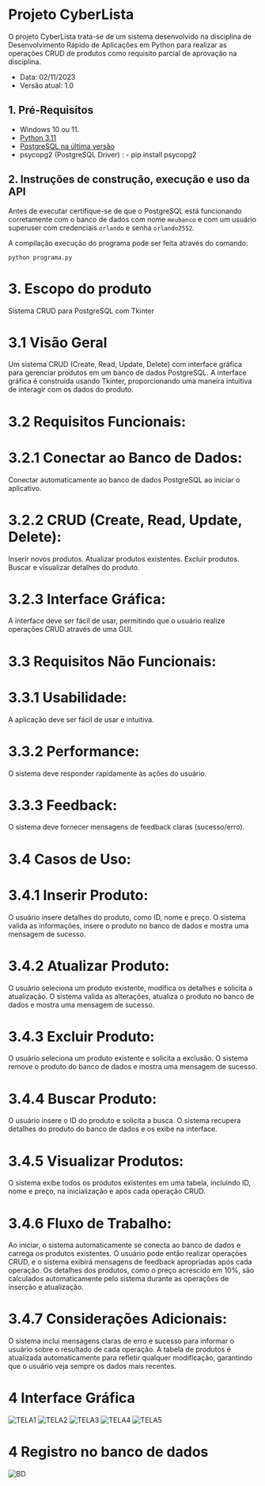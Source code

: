 # Projeto CyberLista

O projeto CyberLista trata-se de um sistema desenvolvido na disciplina de Desenvolvimento Rápido de Aplicações em Python para realizar as operações CRUD de produtos como requisito parcial de aprovação na disciplina. 

* Data: 02/11/2023
* Versão atual: 1.0

## 1. Pré-Requisitos

* Windows 10 ou 11.
* [Python 3.11](https://www.python.org/downloads/release/python-3110/)
* [PostgreSQL na última versão](https://www.postgresql.org/download/)
* psycopg2 (PostgreSQL Driver) : - pip install psycopg2

## 2. Instruções de construção, execução e uso da API

Antes de executar certifique-se de que o PostgreSQL está funcionando corretamente com o banco de dados com nome `meubanco` e com um usuário superuser com credenciais `orlando` e senha `orlando2552`.

A compilação execução do programa pode ser feita através do comando:

```
python programa.py
```

# 3. Escopo do produto

Sistema CRUD para PostgreSQL com Tkinter

# 3.1 Visão Geral
Um sistema CRUD (Create, Read, Update, Delete) com interface gráfica para gerenciar produtos em um banco de dados PostgreSQL. A interface gráfica é construída usando Tkinter, proporcionando uma maneira intuitiva de interagir com os dados do produto.

# 3.2 Requisitos Funcionais:

# 3.2.1 Conectar ao Banco de Dados:

Conectar automaticamente ao banco de dados PostgreSQL ao iniciar o aplicativo.

# 3.2.2 CRUD (Create, Read, Update, Delete):

Inserir novos produtos.
Atualizar produtos existentes.
Excluir produtos.
Buscar e visualizar detalhes do produto.

# 3.2.3 Interface Gráfica:

A interface deve ser fácil de usar, permitindo que o usuário realize operações CRUD através de uma GUI.

# 3.3 Requisitos Não Funcionais:

# 3.3.1 Usabilidade:

A aplicação deve ser fácil de usar e intuitiva.

# 3.3.2 Performance:

O sistema deve responder rapidamente às ações do usuário.

# 3.3.3 Feedback:

O sistema deve fornecer mensagens de feedback claras (sucesso/erro).

# 3.4 Casos de Uso:

# 3.4.1 Inserir Produto:

O usuário insere detalhes do produto, como ID, nome e preço.
O sistema valida as informações, insere o produto no banco de dados e mostra uma mensagem de sucesso.

# 3.4.2 Atualizar Produto:

O usuário seleciona um produto existente, modifica os detalhes e solicita a atualização.
O sistema valida as alterações, atualiza o produto no banco de dados e mostra uma mensagem de sucesso.

# 3.4.3 Excluir Produto:

O usuário seleciona um produto existente e solicita a exclusão.
O sistema remove o produto do banco de dados e mostra uma mensagem de sucesso.

# 3.4.4 Buscar Produto:

O usuário insere o ID do produto e solicita a busca.
O sistema recupera detalhes do produto do banco de dados e os exibe na interface.

# 3.4.5 Visualizar Produtos:

O sistema exibe todos os produtos existentes em uma tabela, incluindo ID, nome e preço, na inicialização e após cada operação CRUD.

# 3.4.6 Fluxo de Trabalho:

Ao iniciar, o sistema automaticamente se conecta ao banco de dados e carrega os produtos existentes.
O usuário pode então realizar operações CRUD, e o sistema exibirá mensagens de feedback apropriadas após cada operação.
Os detalhes dos produtos, como o preço acrescido em 10%, são calculados automaticamente pelo sistema durante as operações de inserção e atualização.

# 3.4.7 Considerações Adicionais:
O sistema inclui mensagens claras de erro e sucesso para informar o usuário sobre o resultado de cada operação.
A tabela de produtos é atualizada automaticamente para refletir qualquer modificação, garantindo que o usuário veja sempre os dados mais recentes.

# 4 Interface Gráfica

![TELA1](https://github.com/orlandoroxo/produtos-crud/blob/main/assets/tela1.png)
![TELA2](https://github.com/orlandoroxo/produtos-crud/blob/main/assets/tela2.png)
![TELA3](https://github.com/orlandoroxo/produtos-crud/blob/main/assets/tela3.png)
![TELA4](https://github.com/orlandoroxo/produtos-crud/blob/main/assets/tela4.png)
![TELA5](https://github.com/orlandoroxo/produtos-crud/blob/main/assets/tela5.png)

# 4 Registro no banco de dados

![BD](https://github.com/orlandoroxo/produtos-crud/blob/main/assets/bd.png)


